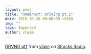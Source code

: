 ```yaml
---
layout: post
title: "Плейлист: Driving pt.1"
date: 2015-10-28 00:00:00 +0300
img: ""
tags: Imported
author: vlaim
---
```


[DRVNG pt1](http://8tracks.com/vlaim/drvng-pt1?utm_medium=referral&utm_content=mix-page&utm_campaign=embed_button) from [vlaim](http://8tracks.com/vlaim?utm_medium=referral&utm_content=mix-page&utm_campaign=embed_button) on [8tracks Radio](http://8tracks.com?utm_medium=referral&utm_content=mix-page&utm_campaign=embed_button).